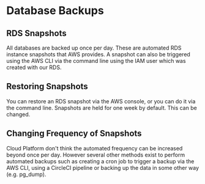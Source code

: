 # Database Backups

## RDS Snapshots
All databases are backed up once per day. These are automated RDS instance
snapshots that AWS provides. A snapshot can also be triggered using the AWS
CLI via the command line using the IAM user which was created with our RDS.

## Restoring Snapshots
You can restore an RDS snapshot via the AWS console, or you can do it via the
command line. Snapshots are held for one week by default. This can be changed.

## Changing Frequency of Snapshots
Cloud Platform don't think the automated frequency can be increased beyond once
per day. However several other methods exist to perform automated backups such
as creating a cron job to trigger a backup via the AWS CLI, using a CircleCI
pipeline or backing up the data in some other way (e.g. pg_dump).
